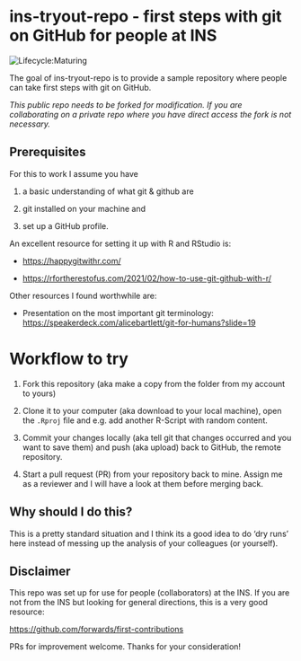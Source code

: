 
<!-- README.md is generated from README.Rmd. Please edit that file -->

# ins-tryout-repo - first steps with git on GitHub for people at INS

<!-- badges: start -->

![Lifecycle:Maturing](https://img.shields.io/badge/Lifecycle-Maturing-007EC6)
<!-- badges: end -->

The goal of ins-tryout-repo is to provide a sample repository where
people can take first steps with git on GitHub.

*This public repo needs to be forked for modification. If you are
collaborating on a private repo where you have direct access the fork is
not necessary.*

## Prerequisites

For this to work I assume you have

1.  a basic understanding of what git & github are

2.  git installed on your machine and

3.  set up a GitHub profile.

An excellent resource for setting it up with R and RStudio is:

-   <https://happygitwithr.com/>

-   <https://rfortherestofus.com/2021/02/how-to-use-git-github-with-r/>

Other resources I found worthwhile are:

-   Presentation on the most important git terminology:
    <https://speakerdeck.com/alicebartlett/git-for-humans?slide=19>

# Workflow to try

1.  Fork this repository (aka make a copy from the folder from my
    account to yours)

2.  Clone it to your computer (aka download to your local machine), open
    the `.Rproj` file and e.g. add another R-Script with random content.

3.  Commit your changes locally (aka tell git that changes occurred and
    you want to save them) and push (aka upload) back to GitHub, the
    remote repository.

4.  Start a pull request (PR) from your repository back to mine. Assign
    me as a reviewer and I will have a look at them before merging back.

## Why should I do this?

This is a pretty standard situation and I think its a good idea to do
‘dry runs’ here instead of messing up the analysis of your colleagues
(or yourself).

## Disclaimer

This repo was set up for use for people (collaborators) at the INS. If
you are not from the INS but looking for general directions, this is a
very good resource:

<https://github.com/forwards/first-contributions>

PRs for improvement welcome. Thanks for your consideration!
